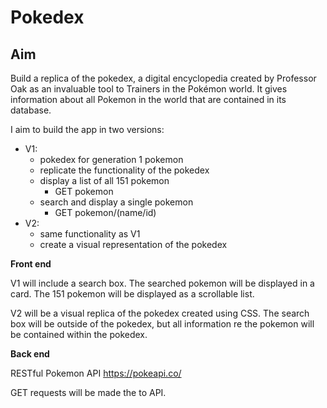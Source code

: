 # Pokedex

## Aim
Build a replica of the pokedex, a digital encyclopedia created by Professor Oak as an invaluable tool to Trainers in the Pokémon world. It gives information about all Pokemon in the world that are contained in its database. 

I aim to build the app in two versions:
- V1:
  - pokedex for generation 1 pokemon
  - replicate the functionality of the pokedex
  - display a list of all 151 pokemon
    - GET pokemon
  - search and display a single pokemon
    - GET pokemon/(name/id)
- V2:
  - same functionality as V1
  - create a visual representation of the pokedex

**Front end**

V1 will include a search box. The searched pokemon will be displayed in a card. The 151 pokemon will be displayed as a scrollable list.

V2 will be a visual replica of the pokedex created using CSS. The search box will be outside of the pokedex, but all information re the pokemon will be contained within the pokedex. 

**Back end**

RESTful Pokemon API <https://pokeapi.co/>

GET requests will be made the to API. 